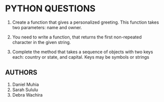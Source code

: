 # PYTHON QUESTIONS

1. Create a function that gives a personalized greeting. This function takes two parameters: name and owner.

2. You need to write a function, that returns the first non-repeated character in the given string.

3. Complete the method that takes a sequence of objects with two keys each: country or state, and capital. Keys may be symbols or strings

## AUTHORS
1. Daniel Muhia
2. Sarah Sululu
3. Debra Wachira